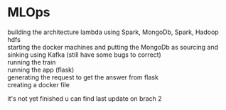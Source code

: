# MLOps
building the architecture lambda using Spark, MongoDb, Spark, Hadoop hdfs  
starting the docker machines and putting the MongoDb as sourcing and sinking using Kafka (still have some bugs to correct)  
running the train   
running the app (flask)   
generating the request to get the answer from flask   
creating a docker file  

it's not yet finished u can find last update on brach 2
